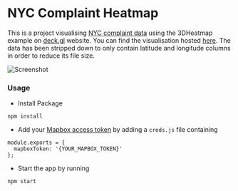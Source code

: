 # NYC Complaint Heatmap

This is a project visualising [NYC complaint data](https://data.cityofnewyork.us/Public-Safety/NYPD-Complaint-Data-Historic/qgea-i56i) using the 3DHeatmap example on [deck.gl](http://deck.gl) website. You can find the visualisation hosted [here](https://nyc-complaints-deckgl.clemens-anzmann.com). The data has been stripped down to only contain latitude and longitude columns in order to reduce its file size.

![Screenshot](https://github.com/ckanz/deckgl-nyc-complaints/blob/master/screenshot_of_hosted_app.png?raw=true)

### Usage
- Install Package
```
npm install
```

- Add your [Mapbox access token](https://www.mapbox.com/help/define-access-token/) by adding a `creds.js` file containing

```
module.exports = {
  mapboxToken: '{YOUR_MAPBOX_TOKEN}'
};
```

- Start the app by running
```
npm start
```

